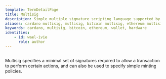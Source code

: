 ```yaml
---
template: TermDetailPage
title: Multisig
description: Simple multiple signature scripting language supported by Cardano Shelly.
aliases: cardano multisig, mutlisig, bitcoin multisig, ethereum multisig, multisig wallet, multisig hardware wallet
keywords: cardano, multisig, bitcoin, ethereum, wallet, hardware
identities: 
    - id: wael-ivie
      role: author
---
```


##

Multisig specifies a minimal set of signatures required to allow a transaction to perform certain actions, and can also be used to specify simple minting policies.